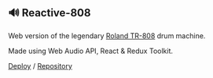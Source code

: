 ## 🔊 Reactive-808
Web version of the legendary [Roland TR-808](https://ru.wikipedia.org/wiki/Roland_TR-808) drum machine.

Made using Web Audio API, React & Redux Toolkit.

[Deploy](https://mvpkx.github.io/reactive-808/) / [Repository](https://github.com/mvpkx/reactive-808)
